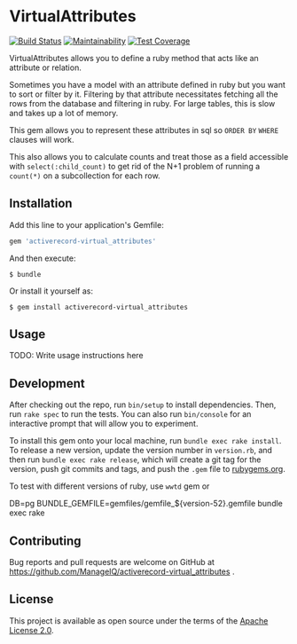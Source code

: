 # VirtualAttributes

[![Build Status](https://travis-ci.org/ManageIQ/activerecord-virtual_attributes.svg?branch=master)](https://travis-ci.org/ManageIQ/activerecord-virtual_attributes)
[![Maintainability](https://api.codeclimate.com/v1/badges/e1a0c26941c00f4edb55/maintainability)](https://codeclimate.com/github/ManageIQ/activerecord-virtual_attributes/maintainability)
[![Test Coverage](https://api.codeclimate.com/v1/badges/e1a0c26941c00f4edb55/test_coverage)](https://codeclimate.com/github/ManageIQ/activerecord-virtual_attributes/test_coverage)

VirtualAttributes allows you to define a ruby method that acts like an attribute or relation.

Sometimes you have a model with an attribute defined in ruby but you want to sort or filter by it. Filtering by that attribute necessitates fetching all the rows from the database and filtering in ruby. For large tables, this is slow and takes up a lot of memory.

This gem allows you to represent these attributes in sql so `ORDER BY` `WHERE` clauses will work.

This also allows you to calculate counts and treat those as a field accessible with `select(:child_count)` to get rid of the N+1 problem of running a `count(*)` on a subcollection for each row.

## Installation

Add this line to your application's Gemfile:

```ruby
gem 'activerecord-virtual_attributes'
```

And then execute:

    $ bundle

Or install it yourself as:

    $ gem install activerecord-virtual_attributes

## Usage

TODO: Write usage instructions here

## Development

After checking out the repo, run `bin/setup` to install dependencies. Then, run `rake spec` to run the tests. You can also run `bin/console` for an interactive prompt that will allow you to experiment.

To install this gem onto your local machine, run `bundle exec rake install`. To release a new version, update the version number in `version.rb`, and then run `bundle exec rake release`, which will create a git tag for the version, push git commits and tags, and push the `.gem` file to [rubygems.org](https://rubygems.org).


To test with different versions of ruby, use `wwtd` gem or

DB=pg BUNDLE_GEMFILE=gemfiles/gemfile_${version-52}.gemfile bundle exec rake

## Contributing

Bug reports and pull requests are welcome on GitHub at https://github.com/ManageIQ/activerecord-virtual_attributes .

## License

This project is available as open source under the terms of the [Apache License 2.0](http://www.apache.org/licenses/LICENSE-2.0).

